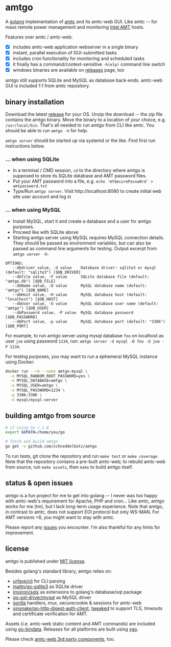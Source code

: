 # amtgo

A [golang](https://golang.org/) implementation of
[amtc](https://github.com/schnoddelbotz/amtc) and its amtc-web GUI.
Like amtc -- for mass remote power management and monitoring [Intel AMT](http://en.wikipedia.org/wiki/Intel_Active_Management_Technology) hosts.

Features over amtc / amtc-web:

- [x] includes amtc-web application webserver in a single binary
- [x] instant, parallel execution of GUI-submitted tasks
- [x] includes cron functionality for monitoring and scheduled tasks
- [x] it finally has a command/context-sensitive `-h(elp)` command line switch
- [x] windows binaries are available on [releases](./../../releases) page, too

amtgo still supports SQLite and MySQL as database back-ends.
amtc-web GUI is included 1:1 from amtc repository.

## binary installation

Download the latest [release](./../../releases) for your OS.
Unzip the download -- the zip file contains the amtgo binary.
Move the binary to a location of your choice, e.g. `/usr/local/bin`.
That's all needed to run amtgo from CLI like amtc.
You should be able to run `amtgo -h` for help.

`amtgo server` should be started up via systemd or the like.
Find first run instructions below.

### ... when using SQLite

 - In a terminal / CMD session, `cd` to the directory where
   amtgo is supposed to store its SQLite database and
   AMT password files.
 - Put your AMT password into a file, e.g. `echo 'mY$ecurePassw0rd' > amtpassword.txt`
 - Type/Run `amtgo server`. Visit http://localhost:8080 to create initial
   web site user account and log in

### ... when using MySQL

 - Install MySQL, start it and create a database and a user for amtgo purposes.
 - Proceed like with SQLite above
 - Starting amtgo server using MySQL requires MySQL connection details.
   They should be passed as environment variables, but can also be passed
   as command line arguments for testing. Output excerpt from `amtgo server -h`:

```
OPTIONS:
   --dbdriver value, -d value    Database driver: sqlite3 or mysql (default: "sqlite3") [$DB_DRIVER]
   --dbfile value, -F value      SQLite database file (default: "amtgo.db") [$DB_FILE]
   --dbName value, -D value      MySQL database name (default: "amtgo") [$DB_NAME]
   --dbHost value, -H value      MySQL database host (default: "localhost") [$DB_HOST]
   --dbUser value, -U value      MySQL database user name (default: "amtgo") [$DB_USER]
   --dbPassword value, -P value  MySQL database password [$DB_PASSWORD]
   --dbPort value, -p value      MySQL database port (default: "3306") [$DB_PORT]
```

For example, to run amtgo server using mysql database `foo` on localhost as user `joe`
using password `1234`, run: `amtgo server -d mysql -D foo -U joe -P 1234`.

For testing purposes, you may want to run a ephemeral MySQL instance using Docker:

```bash
docker run --rm --name amtgo-mysql \
  -e MYSQL_RANDOM_ROOT_PASSWORD=yes \
  -e MYSQL_DATABASE=amtgo \
  -e MYSQL_USER=amtgo \
  -e MYSQL_PASSWORD=1234 \
  -p 3306:3306 \
  -d mysql/mysql-server
```

## building amtgo from source

```bash
# if using Go < 1.8
export GOPATH=/home/you/go

# fetch and build amtgo
go get -v github.com/schnoddelbotz/amtgo
```

To run tests, git clone the repository and run `make test` or `make coverage`.
Note that the repository contains a pre-built amtc-web; to rebuild amtc-web
from source, run `make assets`, then `make` to build amtgo itself.

## status & open issues

amtgo is a fun project for me to get into golang -- I never was too
happy with amtc-web's requirement for Apache, PHP and cron...
Like amtc, amtgo works for me (tm), but I lack long-term usage experience.
Note that amtgo, in contrast to amtc, does not support EOI protocol but
only WS-MAN. For AMT versions <6, you might want to stay with amtc.

Please report any [issues](./../../issues/) you encounter.
I'm also thankful for any hints for improvement.

## license

amtgo is published under [MIT license](LICENSE.txt).

Besides golang's standard library, amtgo relies on:

- [urfave/cli](https://github.com/urfave/cli) for CLI parsing
- [mattn/go-sqlite3](https://github.com/mattn/go-sqlite3) as SQLite driver
- [jmoiron/sqlx](https://github.com/jmoiron/sqlx) as extensions to golang's database/sql package
- [go-sql-driver/mysql](https://github.com/go-sql-driver/mysql) as MySQL driver
- [gorilla](https://github.com/gorilla) handlers, mux, securecookie & sessions for amtc-web
- [xinsnake/go-http-digest-auth-client](https://github.com/xinsnake/go-http-digest-auth-client),
  [tweaked](tree/master/amt/digest_auth_client) to support TLS, timeouts and certificate
  verification for AMT.

Assets (i.e. amtc-web static content and AMT commands) are included
using [go-bindata](https://github.com/jteeuwen/go-bindata).
Releases for all platforms are built using [xgo](https://github.com/karalabe/xgo).

Please check [amtc-web 3rd party components](https://github.com/schnoddelbotz/amtc/blob/master/amtc-web/LICENSES-3rd-party.txt), too.
